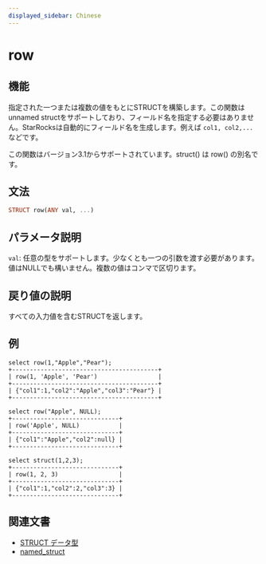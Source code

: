 ```yaml
---
displayed_sidebar: Chinese
---
```


# row

## 機能

指定された一つまたは複数の値をもとにSTRUCTを構築します。この関数はunnamed structをサポートしており、フィールド名を指定する必要はありません。StarRocksは自動的にフィールド名を生成します。例えば `col1, col2,...` などです。

この関数はバージョン3.1からサポートされています。struct() は row() の別名です。

## 文法

```Haskell
STRUCT row(ANY val, ...)
```

## パラメータ説明

`val`: 任意の型をサポートします。少なくとも一つの引数を渡す必要があります。値はNULLでも構いません。複数の値はコンマで区切ります。

## 戻り値の説明

すべての入力値を含むSTRUCTを返します。

## 例

```Plaintext
select row(1,"Apple","Pear");
+-----------------------------------------+
| row(1, 'Apple', 'Pear')                 |
+-----------------------------------------+
| {"col1":1,"col2":"Apple","col3":"Pear"} |
+-----------------------------------------+

select row("Apple", NULL);
+------------------------------+
| row('Apple', NULL)           |
+------------------------------+
| {"col1":"Apple","col2":null} |
+------------------------------+

select struct(1,2,3);
+------------------------------+
| row(1, 2, 3)                 |
+------------------------------+
| {"col1":1,"col2":2,"col3":3} |
+------------------------------+
```

## 関連文書

- [STRUCT データ型](../../sql-statements/data-types/STRUCT.md)
- [named_struct](named_struct.md)
